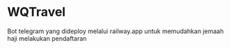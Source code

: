 # WQTravel
Bot telegram yang dideploy melalui railway.app untuk memudahkan jemaah haji melakukan pendaftaran
